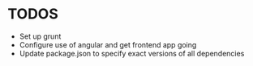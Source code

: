 TODOS
=====
- Set up grunt
- Configure use of angular and get frontend app going
- Update package.json to specify exact versions of all dependencies 
